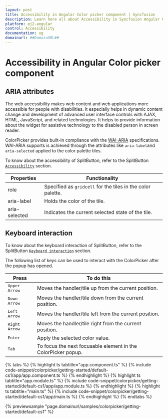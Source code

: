 ```yaml
---
layout: post
title: Accessibility in Angular Color picker component | Syncfusion
description: Learn here all about Accessibility in Syncfusion Angular Color picker component of Syncfusion Essential JS 2 and more.
platform: ej2-angular
control: Accessibility 
documentation: ug
domainurl: ##DomainURL##
---
```


# Accessibility in Angular Color picker component

## ARIA attributes

The web accessibility makes web content and web applications more accessible for people with disabilities. It especially helps in dynamic content change and development of advanced user interface controls with AJAX, HTML, JavaScript, and related technologies. It helps to provide information about the widget for assistive technology to the disabled person in screen reader.

ColorPicker provides built-in compliance with the [WAI-ARIA](http://www.w3.org/WAI/PF/aria-practices) specifications. WAI-ARIA supports is achieved through the attributes like `aria-label`and `aria-selected` applied to the color palette tiles.

To know about the accessibility of SplitButton, refer to the SplitButton [`Accessibility`](./../split-button/accessibility#accessibility) section.

| Properties | Functionality |
| ------------ | ----------------------- |
| role | Specified as `gridcell` for the tiles in the color palette. |
| aria-label | Holds the color of the tile. |
| aria-selected | Indicates the current selected state of the tile. |

## Keyboard interaction

To know about the keyboard interaction of SplitButton, refer to the SplitButton [`Keyboard interaction`](./../split-button/accessibility#keyboard-interaction) section.

The following list of keys can be used to interact with the ColorPicker after the popup has opened.

| **Press** | **To do this** |
| --- | --- |
| <kbd>Upper Arrow</kbd>  | Moves the handler/tile up from the current position. |
| <kbd>Down Arrow</kbd>  | Moves the handler/tile down from the current position. |
| <kbd>Left Arrow</kbd>  | Moves the handler/tile left from the current position. |
| <kbd>Right Arrow</kbd>  | Moves the handler/tile right from the current position. |
| <kbd>Enter</kbd>  | Apply the selected color value. |
| <kbd>Tab</kbd>  | To focus the next focusable element in the ColorPicker popup.  |

{% tabs %}
{% highlight ts tabtitle="app.component.ts" %}
{% include code-snippet/colorpicker/getting-started/default-cs1/app/app.component.ts %}
{% endhighlight %}
{% highlight ts tabtitle="app.module.ts" %}
{% include code-snippet/colorpicker/getting-started/default-cs1/app/app.module.ts %}
{% endhighlight %}
{% highlight ts tabtitle="main.ts" %}
{% include code-snippet/colorpicker/getting-started/default-cs1/app/main.ts %}
{% endhighlight %}
{% endtabs %}
  
{% previewsample "page.domainurl/samples/colorpicker/getting-started/default-cs1" %}
